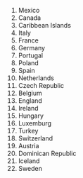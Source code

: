 1.	Mexico
2.	Canada
3.	Caribbean Islands
4.	Italy
5.	France
6.	Germany
7.	Portugal
8.	Poland
9.	Spain
10.	Netherlands
11.	Czech Republic
12.	Belgium
13.	England
14.	Ireland
15.	Hungary
16.	Luxemburg
17.	Turkey
18.	Switzerland
19.	Austria
20.	Dominican Republic
21.	Iceland
22.	Sweden
